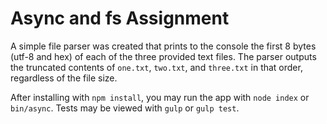 # Async and fs Assignment
A simple file parser was created that prints to the console the first 8 bytes (utf-8 and hex) of each of the three provided text files. The parser outputs the truncated contents of `one.txt`, `two.txt`, and `three.txt` in that order, regardless of the file size.

After installing with `npm install`, you may run the app with `node index` or `bin/async`. Tests may be viewed with `gulp` or `gulp test`.
